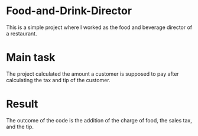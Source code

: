 # Food-and-Drink-Director
This is a simple project where I worked as the food and beverage director of a restaurant.

# Main task
The project calculated the amount a customer is supposed to pay after calculating the tax and tip of the customer.

# Result
The outcome of the code is the addition of the charge of food, the sales tax, and the tip.
